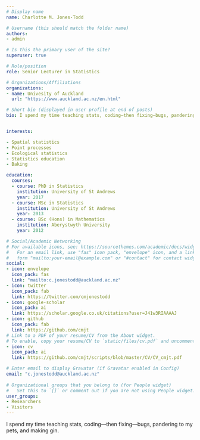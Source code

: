 ```yaml
---
# Display name
name: Charlotte M. Jones-Todd

# Username (this should match the folder name)
authors:
- admin

# Is this the primary user of the site?
superuser: true

# Role/position
role: Senior Lecturer in Statistics

# Organizations/Affiliations
organizations:
- name: Univesity of Auckland
  url: "https://www.auckland.ac.nz/en.html"

# Short bio (displayed in user profile at end of posts)
bio: I spend my time teaching stats, coding—then fixing—bugs, pandering to my pets, and making gin.


interests:

- Spatial statistics
- Point processes
- Ecological statistics
- Statistics education
- Baking

education:
  courses:
  - course: PhD in Statistics
    institution: University of St Andrews
    year: 2017
  - course: MSc in Statistics
    institution: University of St Andrews
    year: 2013
  - course: BSc (Hons) in Mathematics
    institution: Aberystwyth University
    year: 2012

# Social/Academic Networking
# For available icons, see: https://sourcethemes.com/academic/docs/widgets/#icons
#   For an email link, use "fas" icon pack, "envelope" icon, and a link in the
#   form "mailto:your-email@example.com" or "#contact" for contact widget.
social:
- icon: envelope
  icon_pack: fas
  link: "mailto:c.jonestodd@auckland.ac.nz"
- icon: twitter
  icon_pack: fab
  link: https://twitter.com/cmjonestodd
- icon: google-scholar
  icon_pack: ai
  link: https://scholar.google.co.uk/citations?user=J41w3RIAAAAJ
- icon: github
  icon_pack: fab
  link: https://github.com/cmjt
# Link to a PDF of your resume/CV from the About widget.
# To enable, copy your resume/CV to `static/files/cv.pdf` and uncomment the lines below.  
- icon: cv
  icon_pack: ai
  link: https://github.com/cmjt/scripts/blob/master/CV/CV_cmjt.pdf

# Enter email to display Gravatar (if Gravatar enabled in Config)
email: "c.jonestodd@auckland.ac.nz"
  
# Organizational groups that you belong to (for People widget)
#   Set this to `[]` or comment out if you are not using People widget.  
user_groups:
- Researchers
- Visitors
---
```


I spend my time teaching stats, coding—then fixing—bugs, pandering to my pets, and making gin.